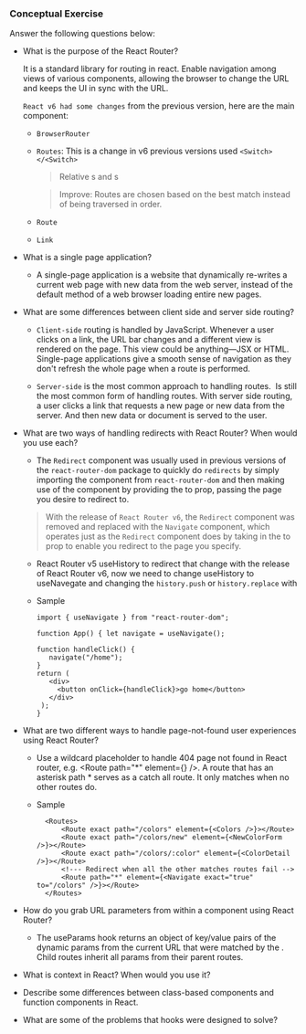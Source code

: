 ### Conceptual Exercise

Answer the following questions below:

- What is the purpose of the React Router?

  It is a standard library for routing in react. Enable navigation among views of various components, allowing the browser to change the URL and keeps the UI in sync with the URL.
 
     
  `React v6 had some changes` from the previous version, here are the main component:
   		
	- `BrowserRouter`
   	- `Routes`: This is a change in v6 previous versions used `<Switch></<Switch>`
		
		> Relative s and s

		> Improve: Routes are chosen based on the best match instead of being traversed in order.

	- `Route` 
	- `Link`

- What is a single page application?

	- A single-page application is a website that dynamically re-writes a current web page with new data from the web server, instead of the default method of a web browser loading entire new pages. 

- What are some differences between client side and server side routing?

	- `Client-side` routing is handled by JavaScript. Whenever a user clicks on a link, the URL bar changes and a different view is rendered on the page. This view could be anything—JSX or HTML. Single-page applications give a smooth sense of navigation as they don't refresh the whole page when a route is performed.

	- `Server-side` is the most common approach to handling routes.  Is still the most common form of handling routes. With server side routing, a user clicks a link that requests a new page or new data from the server. And then new data or document is served to the user.

- What are two ways of handling redirects with React Router? When would you use each?

	- The `Redirect` component was usually used in previous versions of the `react-router-dom` package to quickly do `redirects` by simply importing the component from `react-router-dom` and then making use of the component by providing the to prop, passing the page you desire to redirect to.
	
	> With the release of `React Router v6`, the `Redirect` component was removed and replaced with the `Navigate` component, which operates just as the `Redirect` component does by taking in the to prop to enable you redirect to the page you specify.
	
	- React Router v5 useHistory to redirect that change with the release of React Router v6, now we need to change useHistory to useNavegate and changing the `history.push` or `history.replace` with

	- Sample

		  import { useNavigate } from "react-router-dom";
		  
		  function App() { let navigate = useNavigate(); 
	
		  function handleClick() { 
		 	 navigate("/home"); 
		  } 
		  return ( 
		     <div> 
			   <button onClick={handleClick}>go home</button> 
			 </div> 
		   );
		  }

- What are two different ways to handle page-not-found user experiences using React Router? 

   - Use a wildcard placeholder to handle 404 page not found in React router, e.g. <Route path="*" element={<PageNotFound />} />. A route that has an asterisk path * serves as a catch all route. It only matches when no other routes do.

	- Sample

	   		<Routes>
      			<Route exact path="/colors" element={<Colors />}></Route>
      			<Route exact path="/colors/new" element={<NewColorForm />}></Route>
      			<Route exact path="/colors/:color" element={<ColorDetail />}></Route>
				<!--- Redirect when all the other matches routes fail -->
	    	    <Route path="*" element={<Navigate exact="true" to="/colors" />}></Route>
        	</Routes>

- How do you grab URL parameters from within a component using React Router?

	- The useParams hook returns an object of key/value pairs of the dynamic params from the current URL that were matched by the <Route path>. Child routes inherit all params from their parent routes.

- What is context in React? When would you use it?

- Describe some differences between class-based components and function
  components in React.

- What are some of the problems that hooks were designed to solve?